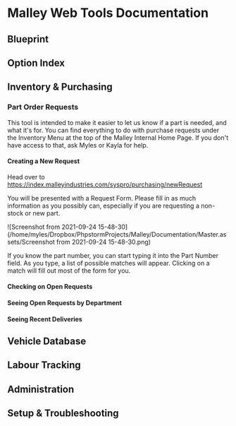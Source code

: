 # Malley Web Tools Documentation

## Blueprint

## Option Index

## Inventory & Purchasing

### Part Order Requests

This tool is intended to make it easier to let us know if a part is needed, and what it's for. You can find everything to do with purchase requests under the Inventory Menu at the top of the Malley Internal Home Page. If you don't have access to that, ask Myles or Kayla for help. 



#### Creating a New Request

Head over to https://index.malleyindustries.com/syspro/purchasing/newRequest

You will be presented with a Request Form. Please fill in as much information as you possibly can, especially if you are requesting a non-stock or new part. 

![Screenshot from 2021-09-24 15-48-30](/home/myles/Dropbox/PhpstormProjects/Malley/Documentation/Master.assets/Screenshot from 2021-09-24 15-48-30.png)

If you know the part number, you can start typing it into the Part Number field. As you type, a list of possible  matches will appear. Clicking on a match will fill out most of the form for you.

#### Checking on Open Requests

#### Seeing Open Requests by Department



#### Seeing Recent Deliveries





## Vehicle Database

## Labour Tracking

## Administration

## Setup & Troubleshooting



